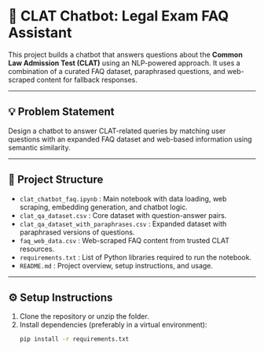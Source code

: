 # 🧠 CLAT Chatbot: Legal Exam FAQ Assistant

This project builds a chatbot that answers questions about the **Common Law Admission Test (CLAT)** using an NLP-powered approach. It uses a combination of a curated FAQ dataset, paraphrased questions, and web-scraped content for fallback responses.

---

## 💡 Problem Statement

Design a chatbot to answer CLAT-related queries by matching user questions with an expanded FAQ dataset and web-based information using semantic similarity.

---

## 📁 Project Structure

- `clat_chatbot_faq.ipynb` : Main notebook with data loading, web scraping, embedding generation, and chatbot logic.
- `clat_qa_dataset.csv` : Core dataset with question-answer pairs.
- `clat_qa_dataset_with_paraphrases.csv` : Expanded dataset with paraphrased versions of questions.
- `faq_web_data.csv` : Web-scraped FAQ content from trusted CLAT resources.
- `requirements.txt` : List of Python libraries required to run the notebook.
- `README.md` : Project overview, setup instructions, and usage.

---

## ⚙️ Setup Instructions

1. Clone the repository or unzip the folder.
2. Install dependencies (preferably in a virtual environment):
   ```bash
   pip install -r requirements.txt
